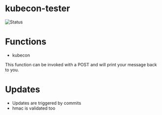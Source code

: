 # kubecon-tester
![Status](https://alexellis.get-faas.com/of-badge-gen?user=alexellis&repo=kubecon-tester)

# Functions

- kubecon

This function can be invoked with a POST and will print your message back to you.

# Updates

- Updates are triggered by commits
- hmac is validated too
